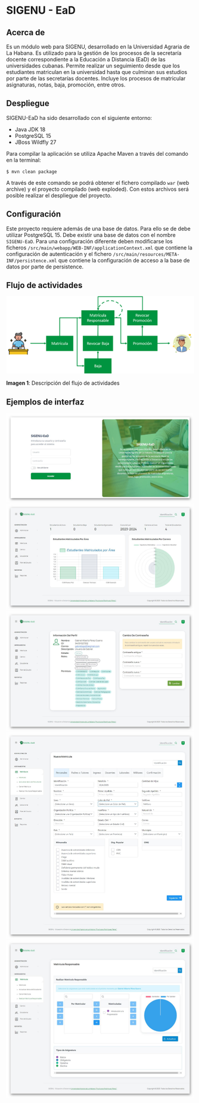 # SIGENU - EaD

## Acerca de

Es un módulo web para SIGENU, desarrollado en la Universidad Agraria de La Habana. Es utilizado para la gestión de los procesos de la secretaría docente correspondiente a la Educación a Distancia (EaD) de las universidades cubanas. Permite realizar un seguimiento desde que los estudiantes matriculan en la universidad hasta que culminan sus estudios por parte de las secretarías docentes. Incluye los procesos de matricular asignaturas, notas, baja, promoción, entre otros.

## Despliegue

SIGENU-EaD ha sido desarrollado con el siguiente entorno:

- Java JDK 18
- PostgreSQL 15
- JBoss Wildfly 27

Para compilar la aplicación se utiliza Apache Maven a través del comando en la terminal:

```shell
$ mvn clean package
```
A través de este comando se podrá obtener el fichero compilado `war` (web archive) y el proyecto compilado (web exploded). Con estos archivos será posible realizar el despliegue del proyecto.

## Configuración

Este proyecto requiere además de una base de datos. Para ello se de debe utilizar PostgreSQL 15. Debe existir una base de datos con el nombre `SIGENU-EaD`. Para una configuración diferente deben modificarse los ficheros `/src/main/webapp/WEB-INF/applicationContext.xml` que contiene la configuración de autenticación y el fichero  `/src/main/resources/META-INF/persistence.xml` que contiene la configuración de acceso a la base de datos por parte de persistence.

## Flujo de actividades

![Diagrama de activiades SIGENU-EaD](docs\Imagen1.png)

**Imagen 1**: Descripción del flujo de actividades

## Ejemplos de interfaz

![Página de Autenticación](docs\Imagen2.jpg)
![Dashboard](docs\Imagen3.jpg)
![Perfil](docs\Imagen4.jpg)
![Nueva Matrícula](docs\Imagen5.jpg)
![Matrícula Responsable](docs\Imagen6.jpg)

